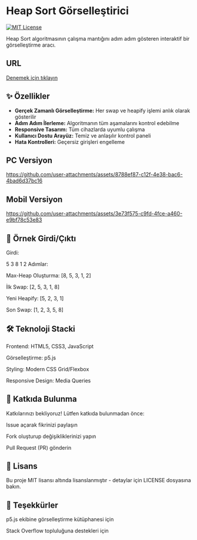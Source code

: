 # Heap Sort Görselleştirici

[![MIT License](https://img.shields.io/badge/License-MIT-green.svg)](https://opensource.org/licenses/MIT)

Heap Sort algoritmasının çalışma mantığını adım adım gösteren interaktif bir görselleştirme aracı.

## URL 
[Denemek için tıklayın](https://emreoztemiz-ai-ml.github.io/Emre-Oztemiz/heapsort-gorsel.html)

## ✨ Özellikler

- **Gerçek Zamanlı Görselleştirme:** Her swap ve heapify işlemi anlık olarak gösterilir
- **Adım Adım İlerleme:** Algoritmanın tüm aşamalarını kontrol edebilme
- **Responsive Tasarım:** Tüm cihazlarda uyumlu çalışma
- **Kullanıcı Dostu Arayüz:** Temiz ve anlaşılır kontrol paneli
- **Hata Kontrolleri:** Geçersiz girişleri engelleme

## PC Versiyon


https://github.com/user-attachments/assets/8788ef87-c12f-4e38-bac6-4bad6d37bc16



## Mobil Versiyon


https://github.com/user-attachments/assets/3e73f575-c9fd-4fce-a460-e9bf78c53e83



## 📌 Örnek Girdi/Çıktı
Girdi:

5 3 8 1 2
Adımlar:

Max-Heap Oluşturma: [8, 5, 3, 1, 2]

İlk Swap: [2, 5, 3, 1, 8]

Yeni Heapify: [5, 2, 3, 1]

Son Swap: [1, 2, 3, 5, 8]

## 🛠 Teknoloji Stacki
Frontend: HTML5, CSS3, JavaScript

Görselleştirme: p5.js

Styling: Modern CSS Grid/Flexbox

Responsive Design: Media Queries

## 🤝 Katkıda Bulunma
Katkılarınızı bekliyoruz! Lütfen katkıda bulunmadan önce:

Issue açarak fikrinizi paylaşın

Fork oluşturup değişikliklerinizi yapın

Pull Request (PR) gönderin

## 📜 Lisans
Bu proje MIT lisansı altında lisanslanmıştır - detaylar için LICENSE dosyasına bakın.

## 🙏 Teşekkürler
p5.js ekibine görselleştirme kütüphanesi için

Stack Overflow topluluğuna destekleri için
